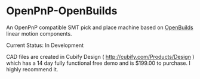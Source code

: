 OpenPnP-OpenBuilds
==================

An OpenPnP compatible SMT pick and place machine based on [OpenBuilds](http://openbuildspartstore.com/) linear motion components.

Current Status: In Development

CAD files are created in Cubify Design ( http://cubify.com/Products/Design ) which has a 14 day fully functional free demo and is $199.00 to purchase. I highly recommend it.
